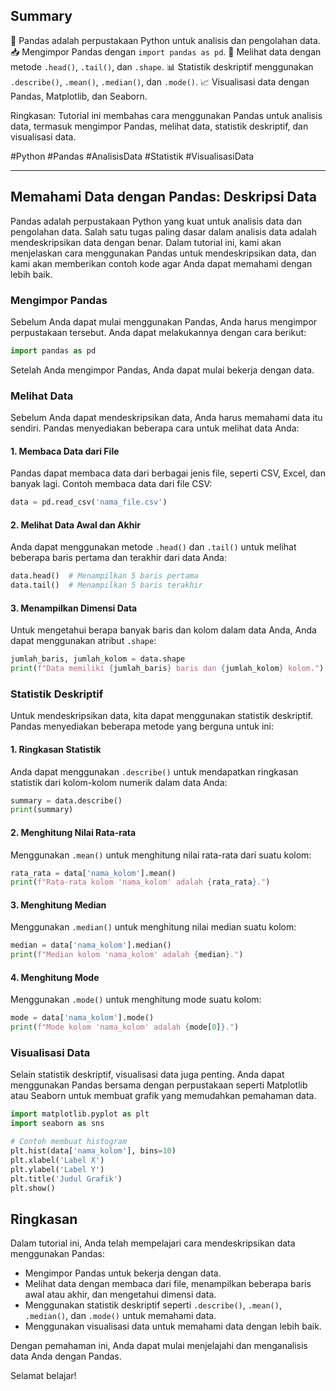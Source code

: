 ## Summary

🐍 Pandas adalah perpustakaan Python untuk analisis dan pengolahan data.
📥 Mengimpor Pandas dengan `import pandas as pd`.
👀 Melihat data dengan metode `.head()`, `.tail()`, dan `.shape`.
📊 Statistik deskriptif menggunakan `.describe()`, `.mean()`, `.median()`, dan `.mode()`.
📈 Visualisasi data dengan Pandas, Matplotlib, dan Seaborn.

Ringkasan: Tutorial ini membahas cara menggunakan Pandas untuk analisis data, termasuk mengimpor Pandas, melihat data, statistik deskriptif, dan visualisasi data.

#Python #Pandas #AnalisisData #Statistik #VisualisasiData

---
## Memahami Data dengan Pandas: Deskripsi Data

Pandas adalah perpustakaan Python yang kuat untuk analisis data dan pengolahan data. Salah satu tugas paling dasar dalam analisis data adalah mendeskripsikan data dengan benar. Dalam tutorial ini, kami akan menjelaskan cara menggunakan Pandas untuk mendeskripsikan data, dan kami akan memberikan contoh kode agar Anda dapat memahami dengan lebih baik.

### Mengimpor Pandas

Sebelum Anda dapat mulai menggunakan Pandas, Anda harus mengimpor perpustakaan tersebut. Anda dapat melakukannya dengan cara berikut:

```python
import pandas as pd
```

Setelah Anda mengimpor Pandas, Anda dapat mulai bekerja dengan data.

### Melihat Data

Sebelum Anda dapat mendeskripsikan data, Anda harus memahami data itu sendiri. Pandas menyediakan beberapa cara untuk melihat data Anda:

#### 1. Membaca Data dari File

Pandas dapat membaca data dari berbagai jenis file, seperti CSV, Excel, dan banyak lagi. Contoh membaca data dari file CSV:

```python
data = pd.read_csv('nama_file.csv')
```

#### 2. Melihat Data Awal dan Akhir

Anda dapat menggunakan metode `.head()` dan `.tail()` untuk melihat beberapa baris pertama dan terakhir dari data Anda:

```python
data.head()  # Menampilkan 5 baris pertama
data.tail()  # Menampilkan 5 baris terakhir
```

#### 3. Menampilkan Dimensi Data

Untuk mengetahui berapa banyak baris dan kolom dalam data Anda, Anda dapat menggunakan atribut `.shape`:

```python
jumlah_baris, jumlah_kolom = data.shape
print(f"Data memiliki {jumlah_baris} baris dan {jumlah_kolom} kolom.")
```

### Statistik Deskriptif

Untuk mendeskripsikan data, kita dapat menggunakan statistik deskriptif. Pandas menyediakan beberapa metode yang berguna untuk ini:

#### 1. Ringkasan Statistik

Anda dapat menggunakan `.describe()` untuk mendapatkan ringkasan statistik dari kolom-kolom numerik dalam data Anda:

```python
summary = data.describe()
print(summary)
```

#### 2. Menghitung Nilai Rata-rata

Menggunakan `.mean()` untuk menghitung nilai rata-rata dari suatu kolom:

```python
rata_rata = data['nama_kolom'].mean()
print(f"Rata-rata kolom 'nama_kolom' adalah {rata_rata}.")
```

#### 3. Menghitung Median

Menggunakan `.median()` untuk menghitung nilai median suatu kolom:

```python
median = data['nama_kolom'].median()
print(f"Median kolom 'nama_kolom' adalah {median}.")
```

#### 4. Menghitung Mode

Menggunakan `.mode()` untuk menghitung mode suatu kolom:

```python
mode = data['nama_kolom'].mode()
print(f"Mode kolom 'nama_kolom' adalah {mode[0]}.")
```

### Visualisasi Data

Selain statistik deskriptif, visualisasi data juga penting. Anda dapat menggunakan Pandas bersama dengan perpustakaan seperti Matplotlib atau Seaborn untuk membuat grafik yang memudahkan pemahaman data.

```python
import matplotlib.pyplot as plt
import seaborn as sns

# Contoh membuat histogram
plt.hist(data['nama_kolom'], bins=10)
plt.xlabel('Label X')
plt.ylabel('Label Y')
plt.title('Judul Grafik')
plt.show()
```

## Ringkasan

Dalam tutorial ini, Anda telah mempelajari cara mendeskripsikan data menggunakan Pandas:

- Mengimpor Pandas untuk bekerja dengan data.
- Melihat data dengan membaca dari file, menampilkan beberapa baris awal atau akhir, dan mengetahui dimensi data.
- Menggunakan statistik deskriptif seperti `.describe()`, `.mean()`, `.median()`, dan `.mode()` untuk memahami data.
- Menggunakan visualisasi data untuk memahami data dengan lebih baik.

Dengan pemahaman ini, Anda dapat mulai menjelajahi dan menganalisis data Anda dengan Pandas.

Selamat belajar!
